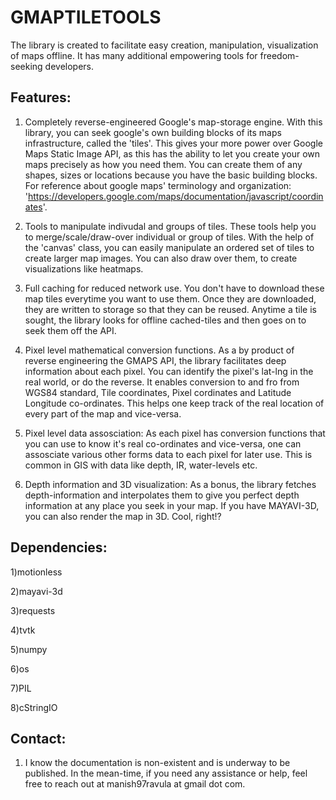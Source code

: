 # GMAPTILETOOLS

The library is created to facilitate easy creation, manipulation, visualization of maps offline. It has many additional empowering tools for freedom-seeking developers.

## Features:

1) Completely reverse-engineered Google's map-storage engine. With this library, you can seek google's own building blocks of its maps infrastructure, called the 'tiles'. This gives your more power over Google Maps Static Image API, as this has the ability to let you create your own maps precisely as how you need them. You can create them of any shapes, sizes or locations because you have the basic building blocks. For reference about google maps' terminology and organization: 'https://developers.google.com/maps/documentation/javascript/coordinates'.

2) Tools to manipulate indivudal and groups of tiles. These tools help you to merge/scale/draw-over individual or group of tiles. With the help of the 'canvas' class, you can easily manipulate an ordered set of tiles to create larger map images. You can also draw over them, to create visualizations like heatmaps. 

3) Full caching for reduced network use. You don't have to download these map tiles everytime you want to use them. Once they are downloaded, they are written to storage so that they can be reused. Anytime a tile is sought, the library looks for offline cached-tiles and then goes on to seek them off the API.

4) Pixel level mathematical conversion functions. As a by product of reverse engineering the GMAPS API, the library facilitates deep information about each pixel. You can identify the pixel's lat-lng in the real world, or do the reverse. It enables conversion to and fro from WGS84 standard, Tile coordinates, Pixel cordinates and Latitude Longitude co-ordinates. This helps one keep track of the real location of every part of the map and vice-versa. 

5) Pixel level data assosciation: As each pixel has conversion functions that you can use to know it's real co-ordinates and vice-versa, one can assosciate various other forms data to each pixel for later use. This is common in GIS with data like depth, IR, water-levels etc.

6) Depth information and 3D visualization: As a bonus, the library fetches depth-information and interpolates them to give you perfect depth information at any place you seek in your map. If you have MAYAVI-3D, you can also render the map in 3D. Cool, right!?



## Dependencies:

1)motionless

2)mayavi-3d

3)requests

4)tvtk

5)numpy

6)os

7)PIL

8)cStringIO



## Contact:
1) I know the documentation is non-existent and is underway to be published. In the mean-time, if you need any assistance or help, feel free to reach out at 
manish97ravula at gmail dot com.


